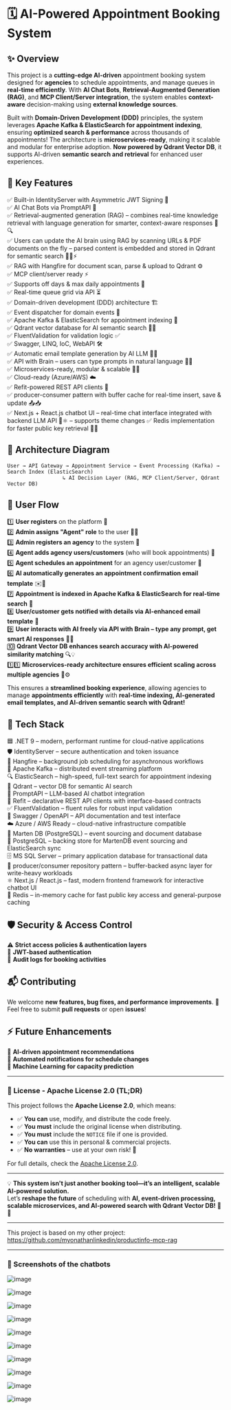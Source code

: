 # **🗓️ AI-Powered Appointment Booking System**  

## **✨ Overview**  
This project is a **cutting-edge AI-driven** appointment booking system designed for **agencies** to schedule appointments, and manage queues in **real-time efficiently**. With **AI Chat Bots**, **Retrieval-Augmented Generation (RAG)**, and **MCP Client/Server integration**, the system enables **context-aware** decision-making using **external knowledge sources**.  

Built with **Domain-Driven Development (DDD)** principles, the system leverages **Apache Kafka & ElasticSearch for appointment indexing**, ensuring **optimized search & performance** across thousands of appointments! The architecture is **microservices-ready**, making it scalable and modular for enterprise adoption. **Now powered by Qdrant Vector DB**, it supports AI-driven **semantic search and retrieval** for enhanced user experiences.  

## 🚀 Key Features

✅ Built-in IdentityServer with Asymmetric JWT Signing 🔐  
✅ AI Chat Bots via PromptAPI 🤖  
✅ Retrieval-augmented generation (RAG) – combines real-time knowledge retrieval with language generation for smarter, context-aware responses 🧠🔍  
✅ Users can update the AI brain using RAG by scanning URLs & PDF documents on the fly – parsed content is embedded and stored in Qdrant for semantic search 📄🌐⚡  
✅ RAG with Hangfire for document scan, parse & upload to Qdrant ⚙️  
✅ MCP client/server ready ⚡  
✅ Supports off days & max daily appointments 📅  
✅ Real-time queue grid via API ⏳  
✅ Domain-driven development (DDD) architecture 🏗️  
✅ Event dispatcher for domain events 📨  
✅ Apache Kafka & ElasticSearch for appointment indexing 📡  
✅ Qdrant vector database for AI semantic search 🧠✨  
✅ FluentValidation for validation logic ✅  
✅ Swagger, LINQ, IoC, WebAPI 🛠️  
✅ Automatic email template generation by AI LLM 📧✨  
✅ API with Brain – users can type prompts in natural language 🧠📝  
✅ Microservices-ready, modular & scalable 🏢🔄  
✅ Cloud-ready (Azure/AWS) ☁️  
✅ Refit-powered REST API clients 🔌  
✅ producer-consumer pattern with buffer cache for real-time insert, save & update 📤📥  
✅ Next.js + React.js chatbot UI – real-time chat interface integrated with backend LLM API 💬⚛️ – supports theme changes
✅ Redis implementation for faster public key retrieval 🧰🔑

## **📜 Architecture Diagram**  
```plaintext
User → API Gateway → Appointment Service → Event Processing (Kafka) → Search Index (ElasticSearch)  
                  ↳ AI Decision Layer (RAG, MCP Client/Server, Qdrant Vector DB)  
```

## **🔄 User Flow**  
1️⃣ **User registers** on the platform 📝  
2️⃣ **Admin assigns "Agent" role** to the user 👤✅  
3️⃣ **Admin registers an agency** to the system 🏢  
4️⃣ **Agent adds agency users/customers** (who will book appointments) 👥  
5️⃣ **Agent schedules an appointment** for an agency user/customer 📅  
6️⃣ **AI automatically generates an appointment confirmation email template** ✉️🤖  
7️⃣ **Appointment is indexed in Apache Kafka & ElasticSearch for real-time search** 📡  
8️⃣ **User/customer gets notified with details via AI-enhanced email template** 🚀  
9️⃣ **User interacts with AI freely via API with Brain – type any prompt, get smart AI responses** 🧠💬  
🔟 **Qdrant Vector DB enhances search accuracy with AI-powered similarity matching** 🔍💡  
1️⃣1️⃣ **Microservices-ready architecture ensures efficient scaling across multiple agencies** 🏢⚙️  

This ensures a **streamlined booking experience**, allowing agencies to manage **appointments efficiently** with **real-time indexing, AI-generated email templates, and AI-driven semantic search with Qdrant!**  

## 🧰 Tech Stack

🟦 .NET 9 – modern, performant runtime for cloud-native applications  
🛡️ IdentityServer – secure authentication and token issuance  
📅 Hangfire – background job scheduling for asynchronous workflows  
📡 Apache Kafka – distributed event streaming platform  
🔍 ElasticSearch – high-speed, full-text search for appointment indexing  
🧠 Qdrant – vector DB for semantic AI search  
🧾 PromptAPI – LLM-based AI chatbot integration  
🔌 Refit – declarative REST API clients with interface-based contracts  
✅ FluentValidation – fluent rules for robust input validation  
🧪 Swagger / OpenAPI – API documentation and test interface  
☁️ Azure / AWS Ready – cloud-native infrastructure compatible  
📜 Marten DB (PostgreSQL) – event sourcing and document database  
🐘 PostgreSQL – backing store for MartenDB event sourcing and ElasticSearch sync  
🗄️ MS SQL Server – primary application database for transactional data  
🧱 producer/consumer repository pattern – buffer-backed async layer for write-heavy workloads  
⚛️ Next.js / React.js – fast, modern frontend framework for interactive chatbot UI  
🧠 Redis – in-memory cache for fast public key access and general-purpose caching  

## **🛡️ Security & Access Control**  
⚠️ **Strict access policies & authentication layers**  
🔐 **JWT-based authentication**  
🔄 **Audit logs for booking activities**  

## **📬 Contributing**  
We welcome **new features, bug fixes, and performance improvements**. 🚀  
Feel free to submit **pull requests** or open **issues**!  

## **⚡ Future Enhancements**  
🔮 **AI-driven appointment recommendations**  
📢 **Automated notifications for schedule changes**  
📡 **Machine Learning for capacity prediction**  

---

### 📜 License - Apache License 2.0 (TL;DR)

This project follows the **Apache License 2.0**, which means:

- ✅ **You can** use, modify, and distribute the code freely.  
- ✅ **You must** include the original license when distributing.  
- ✅ **You must** include the `NOTICE` file if one is provided.  
- ✅ **You can** use this in personal & commercial projects.  
- ✅ **No warranties** – use at your own risk! 🚀  

For full details, check the [Apache License 2.0](http://www.apache.org/licenses/LICENSE-2.0).  

---

💡 **This system isn't just another booking tool—it’s an intelligent, scalable AI-powered solution.**  
Let’s **reshape the future** of scheduling with **AI, event-driven processing, scalable microservices, and AI-powered search with Qdrant Vector DB!** 🚀🔥  

---

This project is based on my other project: https://github.com/myonathanlinkedin/productinfo-mcp-rag

---

### 📸 Screenshots of the chatbots
![image](https://github.com/user-attachments/assets/5026cb1c-0a32-40c0-b9e8-ab94668e063b)

![image](https://github.com/user-attachments/assets/02d3a8f3-6661-4e10-a849-5966a3a5bb0f)

![image](https://github.com/user-attachments/assets/df0b57ec-4fab-4f6d-8152-4c477b161639)

![image](https://github.com/user-attachments/assets/0d117c9a-2ac0-446a-b2d3-5275ecbe26e4)

![image](https://github.com/user-attachments/assets/e4ff7d1f-63d0-4a4f-9824-7994ad97aac5)

![image](https://github.com/user-attachments/assets/96a8d654-aeef-492b-9482-a2c6f1b37eab)

![image](https://github.com/user-attachments/assets/42267e9a-2f45-458d-bc2f-f6975b0a17f3)

![image](https://github.com/user-attachments/assets/0f5e3f4c-85c1-45a8-aa93-0f301aede4de)

![image](https://github.com/user-attachments/assets/24ecd2a1-ea6d-4e78-afd4-aa451babcf48)

![image](https://github.com/user-attachments/assets/1ac458dd-9e2a-47e9-93e4-9637c618cc0d)







